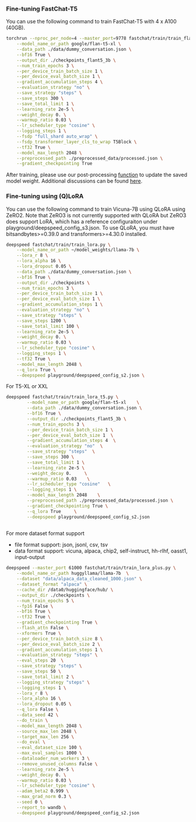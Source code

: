 ### Fine-tuning FastChat-T5
You can use the following command to train FastChat-T5 with 4 x A100 (40GB).
```bash
torchrun --nproc_per_node=4 --master_port=9778 fastchat/train/train_flant5.py \
    --model_name_or_path google/flan-t5-xl \
    --data_path ./data/dummy_conversation.json \
    --bf16 True \
    --output_dir ./checkpoints_flant5_3b \
    --num_train_epochs 3 \
    --per_device_train_batch_size 1 \
    --per_device_eval_batch_size 1 \
    --gradient_accumulation_steps 4 \
    --evaluation_strategy "no" \
    --save_strategy "steps" \
    --save_steps 300 \
    --save_total_limit 1 \
    --learning_rate 2e-5 \
    --weight_decay 0. \
    --warmup_ratio 0.03 \
    --lr_scheduler_type "cosine" \
    --logging_steps 1 \
    --fsdp "full_shard auto_wrap" \
    --fsdp_transformer_layer_cls_to_wrap T5Block \
    --tf32 True \
    --model_max_length 2048 \
    --preprocessed_path ./preprocessed_data/processed.json \
    --gradient_checkpointing True 
```

After training, please use our post-processing [function](https://github.com/lm-sys/FastChat/blob/55051ad0f23fef5eeecbda14a2e3e128ffcb2a98/fastchat/utils.py#L166-L185) to update the saved model weight. Additional discussions can be found [here](https://github.com/lm-sys/FastChat/issues/643).

### Fine-tuning using (Q)LoRA
You can use the following command to train Vicuna-7B using QLoRA using ZeRO2. Note that ZeRO3 is not currently supported with QLoRA but ZeRO3 does support LoRA, which has a reference configuraiton under playground/deepspeed_config_s3.json. To use QLoRA, you must have bitsandbytes>=0.39.0 and transformers>=4.30.0 installed.
```bash
deepspeed fastchat/train/train_lora.py \
    --model_name_or_path ~/model_weights/llama-7b \
    --lora_r 8 \
    --lora_alpha 16 \
    --lora_dropout 0.05 \
    --data_path ./data/dummy_conversation.json \
    --bf16 True \
    --output_dir ./checkpoints \
    --num_train_epochs 3 \
    --per_device_train_batch_size 1 \
    --per_device_eval_batch_size 1 \
    --gradient_accumulation_steps 1 \
    --evaluation_strategy "no" \
    --save_strategy "steps" \
    --save_steps 1200 \
    --save_total_limit 100 \
    --learning_rate 2e-5 \
    --weight_decay 0. \
    --warmup_ratio 0.03 \
    --lr_scheduler_type "cosine" \
    --logging_steps 1 \
    --tf32 True \
    --model_max_length 2048 \
    --q_lora True \
    --deepspeed playground/deepspeed_config_s2.json \
```

For T5-XL or XXL

```bash
deepspeed fastchat/train/train_lora_t5.py \
        --model_name_or_path google/flan-t5-xl    \
        --data_path ./data/dummy_conversation.json \
        --bf16 True \
        --output_dir ./checkpoints_flant5_3b \
        --num_train_epochs 3 \
        --per_device_train_batch_size 1 \
        --per_device_eval_batch_size 1  \
        --gradient_accumulation_steps 4  \
        --evaluation_strategy "no"  \
        --save_strategy "steps"  \
        --save_steps 300 \
        --save_total_limit 1 \
        --learning_rate 2e-5 \
        --weight_decay 0.     \
        --warmup_ratio 0.03    \
        --lr_scheduler_type "cosine"   \
        --logging_steps 1 \
        --model_max_length 2048    \
        --preprocessed_path ./preprocessed_data/processed.json \
        --gradient_checkpointing True \
        --q_lora True     \
        --deepspeed playground/deepspeed_config_s2.json
        
```

For more dataset format support

- file format support: json, jsonl, csv, tsv
- data format support: vicuna, alpaca, chip2, self-instruct, hh-rlhf, oasst1, input-output

```bash
deepspeed --master_port 61000 fastchat/train/train_lora_plus.py \
    --model_name_or_path huggyllama/llama-7b  \
    --dataset "data/alpaca_data_cleaned_1000.json" \
    --dataset_format "alpaca" \
    --cache_dir /data0/huggingface/hub/ \
    --output_dir ./checkpoints \
    --num_train_epochs 5 \
    --fp16 False \
    --bf16 True \
    --tf32 True \
    --gradient_checkpointing True \
    --flash_attn False \
    --xformers True \
    --per_device_train_batch_size 8 \
    --per_device_eval_batch_size 2 \
    --gradient_accumulation_steps 1 \
    --evaluation_strategy "steps" \
    --eval_steps 20  \
    --save_strategy "steps" \
    --save_steps 50 \
    --save_total_limit 2 \
    --logging_strategy "steps" \
    --logging_steps 1 \
    --lora_r 8 \
    --lora_alpha 16 \
    --lora_dropout 0.05 \
    --q_lora False \
    --data_seed 42 \
    --do_train \
    --model_max_length 2048 \
    --source_max_len 2048 \
    --target_max_len 256 \
    --do_eval \
    --eval_dataset_size 100 \
    --max_eval_samples 1000 \
    --dataloader_num_workers 3 \
    --remove_unused_columns False \
    --learning_rate 2e-5 \
    --weight_decay 0. \
    --warmup_ratio 0.03 \
    --lr_scheduler_type "cosine" \
    --adam_beta2 0.999 \
    --max_grad_norm 0.3 \
    --seed 0 \
    --report_to wandb \
    --deepspeed playground/deepspeed_config_s2.json
```